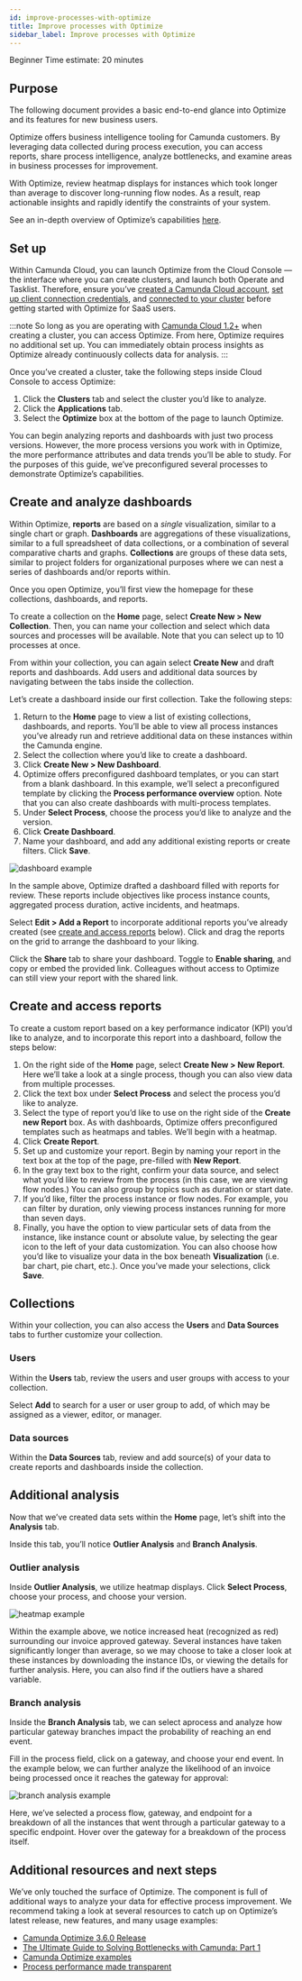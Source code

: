 ```yaml
---
id: improve-processes-with-optimize
title: Improve processes with Optimize
sidebar_label: Improve processes with Optimize
---
```


<span class="badge badge--beginner">Beginner</span>
<span class="badge badge--medium">Time estimate: 20 minutes</span>

## Purpose

The following document provides a basic end-to-end glance into Optimize and its features for new business users.

Optimize offers business intelligence tooling for Camunda customers. By leveraging data collected during process execution, you can access reports, share process intelligence, analyze bottlenecks, and examine areas in business processes for improvement.

With Optimize, review heatmap displays for instances which took longer than average to discover long-running flow nodes. As a result, reap actionable insights and rapidly identify the constraints of your system.

See an in-depth overview of Optimize’s capabilities [here](https://docs.camunda.org/optimize/latest/).

## Set up

Within Camunda Cloud, you can launch Optimize from the Cloud Console — the interface where you can create clusters, and launch both Operate and Tasklist. Therefore, ensure you’ve [created a Camunda Cloud account](./getting-started/create-camunda-cloud-account.md), [set up client connection credentials](./getting-started/setup-client-connection-credentials.md), and [connected to your cluster](./getting-started/connect-to-your-cluster.md) before getting started with Optimize for SaaS users.

:::note
So long as you are operating with [Camunda Cloud 1.2+](https://camunda.com/blog/2021/10/camunda-cloud-1-2-0-released/) when creating a cluster, you can access Optimize. From here, Optimize requires no additional set up. You can immediately obtain process insights as Optimize already continuously collects data for analysis.
:::

Once you’ve created a cluster, take the following steps inside Cloud Console to access Optimize:

1. Click the **Clusters** tab and select the cluster you’d like to analyze.
2. Click the **Applications** tab.
3. Select the **Optimize** box at the bottom of the page to launch Optimize.

You can begin analyzing reports and dashboards with just two process versions. However, the more process versions you work with in Optimize, the more performance attributes and data trends you’ll be able to study. For the purposes of this guide, we’ve preconfigured several processes to demonstrate Optimize’s capabilities.

## Create and analyze dashboards

Within Optimize, **reports** are based on a *single* visualization, similar to a single chart or graph. **Dashboards** are aggregations of these visualizations, similar to a full spreadsheet of data collections, or a combination of several comparative charts and graphs. **Collections** are groups of these data sets, similar to project folders for organizational purposes where we can nest a series of dashboards and/or reports within.

Once you open Optimize, you’ll first view the homepage for these collections, dashboards, and reports.

To create a collection on the **Home** page, select **Create New > New Collection**. Then, you can name your collection and select which data sources and processes will be available. Note that you can select up to 10 processes at once.

From within your collection, you can again select **Create New** and draft reports and dashboards. Add users and additional data sources by navigating between the tabs inside the collection.

Let’s create a dashboard inside our first collection. Take the following steps:

1. Return to the **Home** page to view a list of existing collections, dashboards, and reports. You’ll be able to view all process instances you’ve already run and retrieve additional data on these instances within the Camunda engine.
2. Select the collection where you’d like to create a dashboard.
3. Click **Create New > New Dashboard**.
4. Optimize offers preconfigured dashboard templates, or you can start from a blank dashboard. In this example, we’ll select a preconfigured template by clicking the **Process performance overview** option. Note that you can also create dashboards with multi-process templates.
5. Under **Select Process**, choose the process you’d like to analyze and the version.
6. Click **Create Dashboard**.
7. Name your dashboard, and add any additional existing reports or create filters. Click **Save**.

![dashboard example](./assets/dashboard.png)

In the sample above, Optimize drafted a dashboard filled with reports for review. These reports include objectives like process instance counts, aggregated process duration, active incidents, and heatmaps.

Select **Edit > Add a Report** to incorporate additional reports you’ve already created (see [create and access reports](#create-and-access-reports) below). Click and drag the reports on the grid to arrange the dashboard to your liking.

Click the **Share** tab to share your dashboard. Toggle to **Enable sharing**, and copy or embed the provided link. Colleagues without access to Optimize can still view your report with the shared link.

## Create and access reports

To create a custom report based on a key performance indicator (KPI) you’d like to analyze, and to incorporate this report into a dashboard, follow the steps below:

1. On the right side of the **Home** page, select **Create New > New Report**. Here we’ll take a look at a single process, though you can also view data from multiple processes.
2. Click the text box under **Select Process** and select the process you’d like to analyze. 
3. Select the type of report you’d like to use on the right side of the **Create new Report** box. As with dashboards, Optimize offers preconfigured templates such as heatmaps and tables. We’ll begin with a heatmap.
4. Click **Create Report**.
5. Set up and customize your report. Begin by naming your report in the text box at the top of the page, pre-filled with **New Report**.
6. In the gray text box to the right, confirm your data source, and select what you’d like to review from the process (in this case, we are viewing flow nodes.) You can also group by topics such as duration or start date.
7. If you’d like, filter the process instance or flow nodes. For example, you can filter by duration, only viewing process instances running for more than seven days.
8. Finally, you have the option to view particular sets of data from the instance, like instance count or absolute value, by selecting the gear icon to the left of your data customization. You can also choose how you’d like to visualize your data in the box beneath **Visualization** (i.e. bar chart, pie chart, etc.). Once you’ve made your selections, click **Save**.

## Collections

Within your collection, you can also access the **Users** and **Data Sources** tabs to further customize your collection.

### Users

Within the **Users** tab, review the users and user groups with access to your collection.

Select **Add** to search for a user or user group to add, of which may be assigned as a viewer, editor, or manager.

### Data sources

Within the **Data Sources** tab, review and add source(s) of your data to create reports and dashboards inside the collection.

## Additional analysis

Now that we’ve created data sets within the **Home** page, let’s shift into the **Analysis** tab.

Inside this tab, you’ll notice **Outlier Analysis** and **Branch Analysis**.

### Outlier analysis

Inside **Outlier Analysis**, we utilize heatmap displays. Click **Select Process**, choose your process, and choose your version.

![heatmap example](./assets/heatmap.png)

Within the example above, we notice increased heat (recognized as red) surrounding our invoice approved gateway. Several instances have taken significantly longer than average, so we may choose to take a closer look at these instances by downloading the instance IDs, or viewing the details for further analysis. Here, you can also find if the outliers have a shared variable.

### Branch analysis

Inside the **Branch Analysis** tab, we can select a ​​process and analyze how particular gateway branches impact the probability of reaching an end event.

Fill in the process field, click on a gateway, and choose your end event. In the example below, we can further analyze the likelihood of an invoice being processed once it reaches the gateway for approval:

![branch analysis example](./assets/analysis.png)

Here, we’ve selected a process flow, gateway, and endpoint for a breakdown of all the instances that went through a particular gateway to a specific endpoint. Hover over the gateway for a breakdown of the process itself.

## Additional resources and next steps

We’ve only touched the surface of Optimize. The component is full of additional ways to analyze your data for effective process improvement. We recommend taking a look at several resources to catch up on Optimize’s latest release, new features, and many usage examples:
- [Camunda Optimize 3.6.0 Release](https://camunda.com/blog/2021/10/camunda-optimize-360-released/)
- [The Ultimate Guide to Solving Bottlenecks with Camunda: Part 1](https://camunda.com/blog/2021/10/the-ultimate-guide-to-solving-bottlenecks-with-camunda-part-1/)
- [Camunda Optimize examples](https://github.com/camunda/camunda-optimize-examples)
- [Process performance made transparent](https://camunda.com/products/camunda-platform/optimize/reports/)